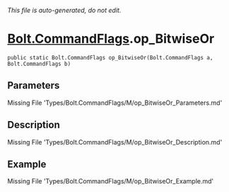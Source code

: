 *This file is auto-generated, do not edit.*

# [Bolt.CommandFlags](Types/Bolt.CommandFlags.md).op_BitwiseOr
`public static Bolt.CommandFlags op_BitwiseOr(Bolt.CommandFlags a, Bolt.CommandFlags b)`
## Parameters
Missing File 'Types/Bolt.CommandFlags/M/op_BitwiseOr_Parameters.md'
## Description
Missing File 'Types/Bolt.CommandFlags/M/op_BitwiseOr_Description.md'
## Example
Missing File 'Types/Bolt.CommandFlags/M/op_BitwiseOr_Example.md'
